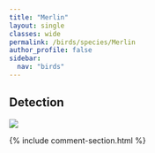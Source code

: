 ```yaml
---
title: "Merlin"
layout: single
classes: wide
permalink: /birds/species/Merlin
author_profile: false
sidebar:
  nav: "birds"
---
```


<h2>Detection</h2>

<a href="https://beallen.github.io/DevelopmentWebsite/assets/images/birds/Merlin/det.jpg">
<img src="https://beallen.github.io/DevelopmentWebsite/assets/images/birds/Merlin/det.jpg">
</a>

{% include comment-section.html %}
